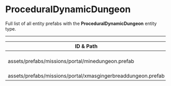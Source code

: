 # ProceduralDynamicDungeon
Full list of all <Badge type="warning" text="2"/> entity prefabs with the **ProceduralDynamicDungeon** entity type.

---
| ID & Path |
| --- |
| <a href="#3461158248"><Badge id="3461158248" type="tip" text="#"/></a> <Badge type="tip" text="3461158248"/> <Badge type="info" text="MonumentNavMesh"/> <br> assets/prefabs/missions/portal/minedungeon.prefab |
| <a href="#2614965312"><Badge id="2614965312" type="tip" text="#"/></a> <Badge type="tip" text="2614965312"/> <Badge type="info" text="MonumentNavMesh"/> <br> assets/prefabs/missions/portal/xmasgingerbreaddungeon.prefab |
